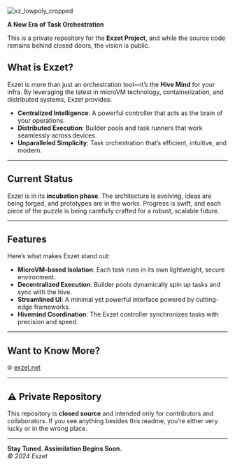 ![xz_lowpoly_cropped](https://github.com/user-attachments/assets/3bcfbeb6-5c23-4ed9-ba7c-753b9e11e66d)

**A New Era of Task Orchestration**

This is a private repository for the **Exzet Project**, and while the source code remains behind closed doors, the vision is public.


## **What is Exzet?**

Exzet is more than just an orchestration tool—it’s the **Hive Mind** for your infra. By leveraging the latest in microVM technology, containerization, and distributed systems, Exzet provides:

- **Centralized Intelligence**: A powerful controller that acts as the brain of your operations.
- **Distributed Execution**: Builder pools and task runners that work seamlessly across devices.
- **Unparalleled Simplicity**: Task orchestration that’s efficient, intuitive, and modern.

---

## **Current Status**

Exzet is in its **incubation phase**. The architecture is evolving, ideas are being forged, and prototypes are in the works. Progress is swift, and each piece of the puzzle is being carefully crafted for a robust, scalable future.

---

## **Features**

Here’s what makes Exzet stand out:

- **MicroVM-based Isolation**: Each task runs in its own lightweight, secure environment.
- **Decentralized Execution**: Builder pools dynamically spin up tasks and sync with the hive.
- **Streamlined UI**: A minimal yet powerful interface powered by cutting-edge frameworks.
- **Hivemind Coordination**: The Exzet controller synchronizes tasks with precision and speed.

---

## **Want to Know More?**

🌐 [exzet.net](https://exzet.net)


---

## ⚠️ **Private Repository**

This repository is **closed source** and intended only for contributors and collaborators. If you see anything besides this readme, you’re either very lucky or in the wrong place.

---

**Stay Tuned. Assimilation Begins Soon.**  
_© 2024 Exzet_
